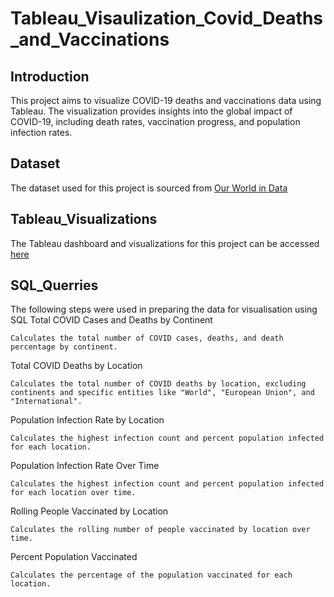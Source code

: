 # Tableau_Visaulization_Covid_Deaths_and_Vaccinations
## Introduction
This project aims to visualize COVID-19 deaths and vaccinations data using Tableau. The visualization provides insights into the global impact of COVID-19, including death rates, vaccination progress, and population infection rates.
## Dataset
The dataset used for this project is sourced from [Our World in Data](https://ourworldindata.org/covid-deaths)
## Tableau_Visualizations
The Tableau dashboard and visualizations for this project can be accessed [here](https://public.tableau.com/app/profile/ken.obech/viz/CovidDataVisualization_17120268197580/Dashboard1)
## SQL_Querries
The following steps were used in preparing the data for visualisation using SQL
Total COVID Cases and Deaths by Continent

    Calculates the total number of COVID cases, deaths, and death percentage by continent.

Total COVID Deaths by Location

    Calculates the total number of COVID deaths by location, excluding continents and specific entities like "World", "European Union", and "International".

Population Infection Rate by Location

    Calculates the highest infection count and percent population infected for each location.

Population Infection Rate Over Time

    Calculates the highest infection count and percent population infected for each location over time.

Rolling People Vaccinated by Location

    Calculates the rolling number of people vaccinated by location over time.

Percent Population Vaccinated

    Calculates the percentage of the population vaccinated for each location.
